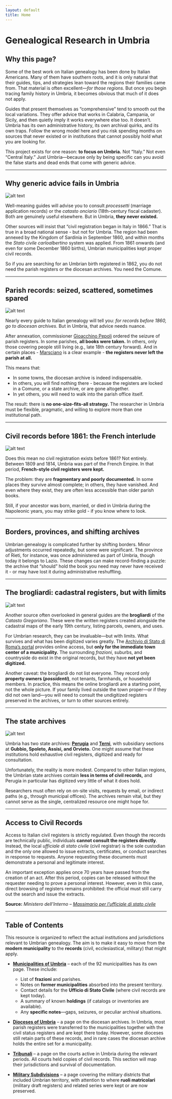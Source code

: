 ```yaml
---
layout: default
title: Home
---
```


# Genealogical Research in Umbria

## Why this page?

Some of the best work on Italian genealogy has been done by Italian Americans. Many of them have southern roots, and it is only natural that their guides, tips, and strategies lean toward the regions their families came from. That material is often excellent—*for those regions.* But once you begin tracing family history in Umbria, it becomes obvious that much of it does not apply.

Guides that present themselves as “comprehensive” tend to smooth out the local variations. They offer advice that works in Calabria, Campania, or Sicily, and then quietly imply it works everywhere else too. It doesn’t. Umbria has its own administrative history, its own archival quirks, and its own traps. Follow the wrong model here and you risk spending months on sources that never existed or in institutions that cannot possibly hold what you are looking for.

This project exists for one reason: **to focus on Umbria.**
Not “Italy.” Not even “Central Italy.” Just Umbria—because only by being specific can you avoid the false starts and dead ends that come with generic advice.

---

## Why generic advice fails in Umbria

![alt text](img/attiufficiali00pepogoog_0415.png "Pepoli, hero or villain?")

Well-meaning guides will advise you to consult *processetti* (marriage application records) or the *catasto onciario* (18th-century fiscal cadaster). Both are genuinely useful elsewhere. But in Umbria, **they never existed.**

Other sources will insist that “civil registration began in Italy in 1866.” That is true in a broad national sense - but not for Umbria. The region had been annexed by the Kingdom of Sardinia in September 1860, and within months the *Stato civile carloalbertino* system was applied. From 1861 onwards (and even for some December 1860 births), Umbrian municipalities kept proper civil records.

So if you are searching for an Umbrian birth registered in 1862, you do not need the parish registers or the diocesan archives. You need the Comune.

---

## Parish records: seized, scattered, sometimes spared

![alt text](img/orvieto_parish_book.jpg "Sabatinus")

Nearly every guide to Italian genealogy will tell you: *for records before 1860, go to diocesan archives.* But in Umbria, that advice needs nuance.

After annexation, commissioner [Gioacchino Pepoli](https://it.wikipedia.org/wiki/Gioacchino_Napoleone_Pepoli) ordered the seizure of parish registers. In some parishes, **all books were taken.** In others, only those covering people still living (e.g., late 18th century forward). And in certain places - [Marsciano](muni_pages/marsciano.md) is a clear example - **the registers never left the parish at all.**

This means that:

* In some towns, the diocesan archive is indeed indispensable.
* In others, you will find nothing there - because the registers are locked in a Comune, or a state archive, or are gone altogether.
* In yet others, you will need to walk into the parish office itself.

The result: there is **no one-size-fits-all strategy.** The researcher in Umbria must be flexible, pragmatic, and willing to explore more than one institutional path.

---

## Civil records before 1861: the French interlude

![alt text](img/stato_civ_1810.jpg "One of the rare digitized examples")

Does this mean no civil registration exists before 1861? Not entirely. Between 1809 and 1814, Umbria was part of the French Empire. In that period, **French-style civil registers were kept.**

The problem: they are **fragmentary and poorly documented.** In some places they survive almost complete; in others, they have vanished. And even where they exist, they are often less accessible than older parish books.

Still, if your ancestor was born, married, or died in Umbria during the Napoleonic years, you may strike gold - if you know where to look.

---

## Borders, provinces, and shifting archives

Umbrian genealogy is complicated further by shifting borders. Minor adjustments occurred repeatedly, but some were significant. The province of Rieti, for instance, was once administered as part of Umbria, though today it belongs to Lazio. These changes can make record-finding a puzzle: the archive that “should” hold the book you need may never have received it - or may have lost it during administrative reshuffling.

---

## The brogliardi: cadastral registers, but with limits

![alt text](img/brogliardi_example.jpg "The land, in meticulous handwriting")

Another source often overlooked in general guides are the **brogliardi** of the *Catasto Gregoriano*. These were the written registers created alongside the cadastral maps of the early 19th century, listing parcels, owners, and uses.

For Umbrian research, they can be invaluable—but with limits. What survives and what has been digitized varies greatly. The [Archivio di Stato di Roma’s portal](https://imagoarchiviodistatoroma.cultura.gov.it/Gregoriano/brogliardi.php) provides online access, but **only for the immediate town center of a municipality.** The surrounding *frazioni*, suburbs, and countryside do exist in the original records, but they have **not yet been digitized.**

Another caveat: the brogliardi do not list everyone. They record only **property owners (*possidenti*)**, not tenants, farmhands, or household members. In practice, this means the online brogliardi are a starting point, not the whole picture. If your family lived outside the town proper—or if they did not own land—you will need to consult the undigitized registers preserved in the archives, or turn to other sources entirely.

---

## The state archives

![alt text](img/state_archives.jpg "Tale")

Umbria has two state archives: **[Perugia](http://www.archiviodistatoperugia.it)** and **[Terni](https://archiviodistatoterni.cultura.gov.it/)**, with subsidiary sections at **Gubbio, Spoleto, Assisi, and Orvieto.** One might assume that these institutions hold exhaustive civil registers, digitized and ready for consultation.

Unfortunately, the reality is more modest. Compared to other Italian regions, the Umbrian state archives contain **less in terms of civil records,** and Perugia in particular has digitized very little of what it does hold.

Researchers must often rely on on-site visits, requests by email, or indirect paths (e.g., through municipal offices). The archives remain vital, but they cannot serve as the single, centralized resource one might hope for.

---

## Access to Civil Records

Access to Italian civil registers is strictly regulated. Even though the records are technically public, individuals **cannot consult the registers directly**. Instead, the local *ufficiale di stato civile* (civil registrar) is the sole custodian and the only one allowed to issue extracts, certificates, or conduct searches in response to requests. Anyone requesting these documents must demonstrate a personal and legitimate interest.

An important exception applies once 70 years have passed from the creation of an act. After this period, copies can be released without the requester needing to prove a personal interest. However, even in this case, direct browsing of registers remains prohibited: the official must still carry out the search and issue the extracts.

**Source:** *Ministero dell’Interno – [Massimario per l’ufficiale di stato civile](https://old.asgi.it/public/parser_download/save/ministero.dell.interno.massimario.per.l.ufficiale.dello.stato.civile.pdf)*

---

## Table of Contents

This resource is organized to reflect the actual institutions and jurisdictions relevant to Umbrian genealogy. The aim is to make it easy to move from the **modern municipality** to the **records** (civil, ecclesiastical, military) that might apply.

* **[Municipalities of Umbria](muni_list.md)** – each of the 92 municipalities has its own page. These include:

  * List of **frazioni** and parishes.
  * Notes on **former municipalities** absorbed into the present territory.
  * Contact details for the **Ufficio di Stato Civile** (where civil records are kept today).
  * A summary of known **holdings** (if catalogs or inventories are available).
  * Any **specific notes**—gaps, seizures, or peculiar archival situations.

* **[Dioceses of Umbria](dioceses.md)** – a page on the diocesan archives. In Umbria, most parish registers were transferred to the municipalities together with the civil status registers and are kept there today. However, some dioceses still retain parts of these records, and in rare cases the diocesan archive holds the entire set for a municipality.

* **[Tribunali](misc_sources/tribunali.md)** – a page on the courts active in Umbria during the relevant periods. All courts held copies of civil records. This section will map their jurisdictions and survival of documentation.

* **[Military Subdivisions](military_divs.md)** – a page covering the military districts that included Umbrian territory, with attention to where **ruoli matricolari** (military draft registers) and related series were kept or are now preserved.
